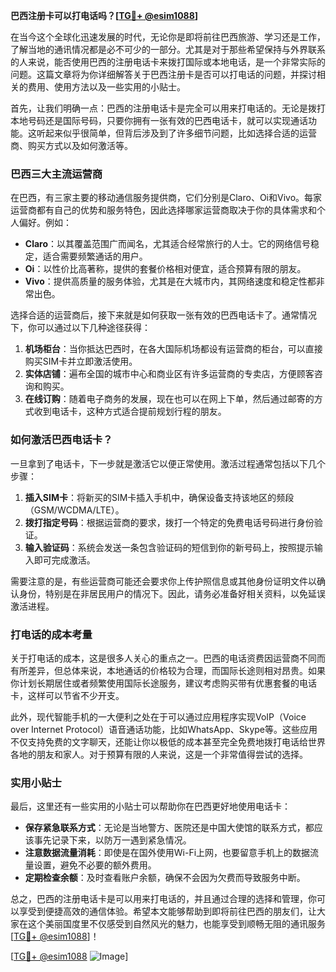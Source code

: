 **巴西注册卡可以打电话吗？[[TG💪+ @esim1088](https://t.me/s/esim1088)]**

在当今这个全球化迅速发展的时代，无论你是即将前往巴西旅游、学习还是工作，了解当地的通讯情况都是必不可少的一部分。尤其是对于那些希望保持与外界联系的人来说，能否使用巴西的注册电话卡来拨打国际或本地电话，是一个非常实际的问题。这篇文章将为你详细解答关于巴西注册卡是否可以打电话的问题，并探讨相关的费用、使用方法以及一些实用的小贴士。

首先，让我们明确一点：巴西的注册电话卡是完全可以用来打电话的。无论是拨打本地号码还是国际号码，只要你拥有一张有效的巴西电话卡，就可以实现通话功能。这听起来似乎很简单，但背后涉及到了许多细节问题，比如选择合适的运营商、购买方式以及如何激活等。

### 巴西三大主流运营商

在巴西，有三家主要的移动通信服务提供商，它们分别是Claro、Oi和Vivo。每家运营商都有自己的优势和服务特色，因此选择哪家运营商取决于你的具体需求和个人偏好。例如：

- **Claro**：以其覆盖范围广而闻名，尤其适合经常旅行的人士。它的网络信号稳定，适合需要频繁通话的用户。
- **Oi**：以性价比高著称，提供的套餐价格相对便宜，适合预算有限的朋友。
- **Vivo**：提供高质量的服务体验，尤其是在大城市内，其网络速度和稳定性都非常出色。

选择合适的运营商后，接下来就是如何获取一张有效的巴西电话卡了。通常情况下，你可以通过以下几种途径获得：

1. **机场柜台**：当你抵达巴西时，在各大国际机场都设有运营商的柜台，可以直接购买SIM卡并立即激活使用。
2. **实体店铺**：遍布全国的城市中心和商业区有许多运营商的专卖店，方便顾客咨询和购买。
3. **在线订购**：随着电子商务的发展，现在也可以在网上下单，然后通过邮寄的方式收到电话卡，这种方式适合提前规划行程的朋友。

### 如何激活巴西电话卡？

一旦拿到了电话卡，下一步就是激活它以便正常使用。激活过程通常包括以下几个步骤：

1. **插入SIM卡**：将新买的SIM卡插入手机中，确保设备支持该地区的频段（GSM/WCDMA/LTE）。
2. **拨打指定号码**：根据运营商的要求，拨打一个特定的免费电话号码进行身份验证。
3. **输入验证码**：系统会发送一条包含验证码的短信到你的新号码上，按照提示输入即可完成激活。

需要注意的是，有些运营商可能还会要求你上传护照信息或其他身份证明文件以确认身份，特别是在非居民用户的情况下。因此，请务必准备好相关资料，以免延误激活进程。

### 打电话的成本考量

关于打电话的成本，这是很多人关心的重点之一。巴西的电话资费因运营商不同而有所差异，但总体来说，本地通话的价格较为合理，而国际长途则相对昂贵。如果你计划长期居住或者频繁使用国际长途服务，建议考虑购买带有优惠套餐的电话卡，这样可以节省不少开支。

此外，现代智能手机的一大便利之处在于可以通过应用程序实现VoIP（Voice over Internet Protocol）语音通话功能，比如WhatsApp、Skype等。这些应用不仅支持免费的文字聊天，还能让你以极低的成本甚至完全免费地拨打电话给世界各地的朋友和家人。对于预算有限的人来说，这是一个非常值得尝试的选择。

### 实用小贴士

最后，这里还有一些实用的小贴士可以帮助你在巴西更好地使用电话卡：

- **保存紧急联系方式**：无论是当地警方、医院还是中国大使馆的联系方式，都应该事先记录下来，以防万一遇到紧急情况。
- **注意数据流量消耗**：即使是在国外使用Wi-Fi上网，也要留意手机上的数据流量设置，避免不必要的额外费用。
- **定期检查余额**：及时查看账户余额，确保不会因为欠费而导致服务中断。

总之，巴西的注册电话卡是可以用来打电话的，并且通过合理的选择和管理，你可以享受到便捷高效的通信体验。希望本文能够帮助到即将前往巴西的朋友们，让大家在这个美丽国度里不仅感受到自然风光的魅力，也能享受到顺畅无阻的通讯服务[[TG💪+ @esim1088](https://t.me/s/esim1088)]！

[[TG💪+ @esim1088](https://t.me/s/esim1088) ![Image](https://i.postimg.cc/4NQfJmqS/Snipaste-2025-05-13-00-14-12.png)]